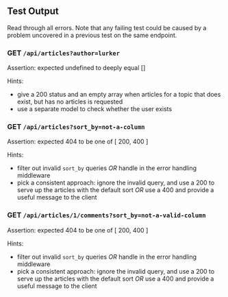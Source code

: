 ## Test Output

Read through all errors. Note that any failing test could be caused by a problem uncovered in a previous test on the same endpoint.

### GET `/api/articles?author=lurker`

Assertion: expected undefined to deeply equal []

Hints:
- give a 200 status and an empty array when articles for a topic that does exist, but has no articles is requested
- use a separate model to check whether the user exists


### GET `/api/articles?sort_by=not-a-column`

Assertion: expected 404 to be one of [ 200, 400 ]

Hints:
- filter out invalid `sort_by` queries _OR_ handle in the error handling middleware
- pick a consistent approach: ignore the invalid query, and use a 200 to serve up the articles with the default sort _OR_ use a 400 and provide a useful message to the client


### GET `/api/articles/1/comments?sort_by=not-a-valid-column`

Assertion: expected 404 to be one of [ 200, 400 ]

Hints:
- filter out invalid `sort_by` queries _OR_ handle in the error handling middleware
- pick a consistent approach: ignore the invalid query, and use a 200 to serve up the articles with the default sort _OR_ use a 400 and provide a useful message to the client